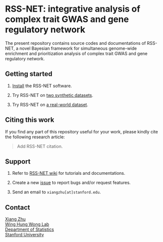 # RSS-NET: integrative analysis of complex trait GWAS and gene regulatory network

The present repository contains source codes and documentations of RSS-NET,
a novel Bayesian framework for simultaneous genome-wide enrichment
and prioritization analysis of complex trait GWAS and gene regulatory network. 

## Getting started

1. [Install](https://suwonglab.github.io/rss-net/setup.html) the RSS-NET software.

2. Try RSS-NET on [two synthetic datasets](https://suwonglab.github.io/rss-net/wtccc_bcell.html).

3. Try RSS-NET on [a real-world dataset](https://suwonglab.github.io/rss-net/ibd2015_nkcell.html). 

## Citing this work

If you find any part of this repository useful for your work,
please kindly cite the following research article:

> Add RSS-NET citation.

## Support

1. Refer to [RSS-NET wiki](https://SUwonglab.github.io/rss-net/)
for tutorials and documentations.

2. Create a new [issue](https://github.com/SUwonglab/rss-net/issues)
to report bugs and/or request features.

3. Send an email to `xiangzhu[at]stanford.edu`.

## Contact

[Xiang Zhu](https://github.com/xiangzhu)<br>
[Wing Hung Wong Lab](https://statistics.stanford.edu/people/wing-hung-wong)<br>
[Department of Statistics](https://statistics.stanford.edu/)<br>
[Stanford University](https://www.stanford.edu/)


